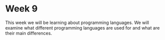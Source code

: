 # Week 9

This week we will be learning about programming languages. We will examine what different programming languages are used for and what are their main differences.